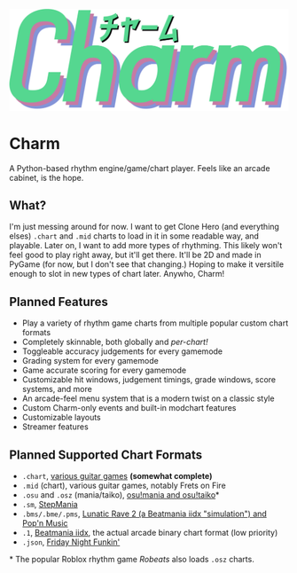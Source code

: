 ![Charm logo.](docs/images/logo.png)

# Charm
A Python-based rhythm engine/game/chart player. Feels like an arcade cabinet, is the hope.

## What?
I'm just messing around for now. I want to get Clone Hero (and everything elses) `.chart` and `.mid` charts to load in it in some readable way, and playable. Later on, I want to add more types of rhythming. This likely won't feel good to play right away, but it'll get there. It'll be 2D and made in PyGame (for now, but I don't see that changing.) Hoping to make it versitile enough to slot in new types of chart later. Anywho, Charm!

## Planned Features
* Play a variety of rhythm game charts from multiple popular custom chart formats
* Completely skinnable, both globally and *per-chart!*
* Toggleable accuracy judgements for every gamemode
* Grading system for every gamemode
* Game accurate scoring for every gamemode
* Customizable hit windows, judgement timings, grade windows, score systems, and more
* An arcade-feel menu system that is a modern twist on a classic style
* Custom Charm-only events and built-in modchart features
* Customizable layouts
* Streamer features

## Planned Supported Chart Formats

* `.chart`, [various guitar games](https://docs.google.com/document/d/1v2v0U-9HQ5qHeccpExDOLJ5CMPZZ3QytPmAG5WF0Kzs/edit) **(somewhat complete)**
* `.mid` (chart), various guitar games, notably Frets on Fire
* `.osu` and `.osz` (mania/taiko), [osu!mania and osu!taiko](https://osu.ppy.sh/wiki/en/osu%21_File_Formats)\*
* `.sm`, [StepMania](https://strategywiki.org/wiki/StepMania/Creating_songs)
* `.bms/.bme/.pms`, [Lunatic Rave 2 (a Beatmania iidx "simulation") and Pop'n Music](https://github.com/BMS-Community/resources#bms-creation)
* `.1`, [Beatmania iidx](https://github.com/SaxxonPike/rhythm-game-formats/blob/master/iidx/1.md), the actual arcade binary chart format (low priority)
* `.json`, [Friday Night Funkin'](https://github.com/ninjamuffin99/Funkin/blob/master/source/ChartParser.hx)

\* The popular Roblox rhythm game *Robeats* also loads `.osz` charts.

